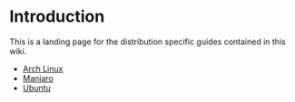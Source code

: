 # Introduction

This is a landing page for the distribution specific guides contained in this wiki.

- [Arch Linux](https://wiki.t2linux.org/distributions/arch/installation/)
- [Manjaro](https://wiki.t2linux.org/distributions/manjaro/home/)
- [Ubuntu](https://wiki.t2linux.org/distributions/ubuntu/home/)
